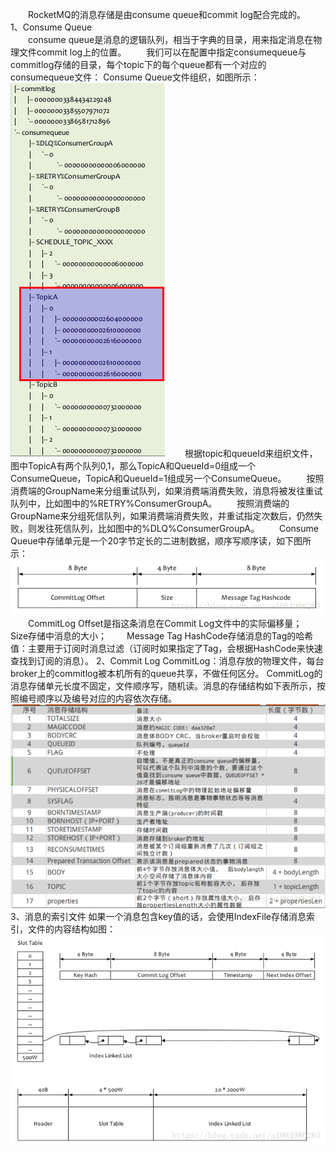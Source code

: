 &emsp;&emsp;RocketMQ的消息存储是由consume queue和commit log配合完成的。  
1、Consume Queue  
&emsp;&emsp;consume queue是消息的逻辑队列，相当于字典的目录，用来指定消息在物理文件commit log上的位置。
&emsp;&emsp;我们可以在配置中指定consumequeue与commitlog存储的目录，每个topic下的每个queue都有一个对应的consumequeue文件：
Consume Queue文件组织，如图所示：
![](/assets/20180730092330951.png)
&emsp;&emsp;根据topic和queueId来组织文件，图中TopicA有两个队列0,1，那么TopicA和QueueId=0组成一个ConsumeQueue，TopicA和QueueId=1组成另一个ConsumeQueue。
&emsp;&emsp;按照消费端的GroupName来分组重试队列，如果消费端消费失败，消息将被发往重试队列中，比如图中的%RETRY%ConsumerGroupA。
&emsp;&emsp;按照消费端的GroupName来分组死信队列，如果消费端消费失败，并重试指定次数后，仍然失败，则发往死信队列，比如图中的%DLQ%ConsumerGroupA。
&emsp;&emsp;Consume Queue中存储单元是一个20字节定长的二进制数据，顺序写顺序读，如下图所示：
![](/assets/20180730092424448.png)
&emsp;&emsp;CommitLog Offset是指这条消息在Commit Log文件中的实际偏移量；
&emsp;&emsp;Size存储中消息的大小；
&emsp;&emsp;Message Tag HashCode存储消息的Tag的哈希值：主要用于订阅时消息过滤（订阅时如果指定了Tag，会根据HashCode来快速查找到订阅的消息）。
2、Commit Log
CommitLog：消息存放的物理文件，每台broker上的commitlog被本机所有的queue共享，不做任何区分。
CommitLog的消息存储单元长度不固定，文件顺序写，随机读。消息的存储结构如下表所示，按照编号顺序以及编号对应的内容依次存储。
![](/assets/20180730092535621.png)
3、消息的索引文件
如果一个消息包含key值的话，会使用IndexFile存储消息索引，文件的内容结构如图：
![](/assets/20180730092604373.png)